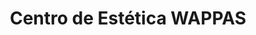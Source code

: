 ---
title: "Centro de Estética WAPPAS"
url: /castellon-de-la-plana/centro-de-estetica-wappas/
shop: cosméticos
---